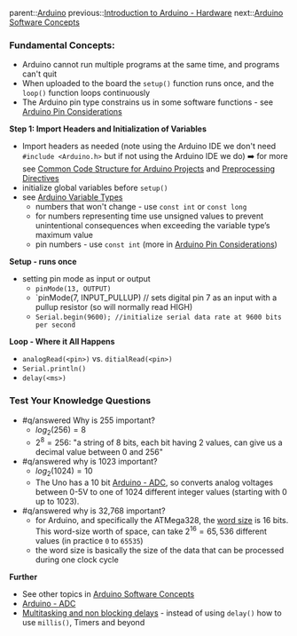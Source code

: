 parent::[Arduino](Arduino.md)
previous::[Introduction to Arduino - Hardware](Introduction%20to%20Arduino%20-%20Hardware.md)
next::[Arduino Software Concepts](Arduino%20Software%20Concepts.md)

### **Fundamental Concepts**:
- Arduino cannot run multiple programs at the same time, and programs can't quit
- When uploaded to the board the `setup()` function runs once, and the `loop()` function loops continuously
- The Arduino pin type constrains us in some software functions  - see [Arduino Pin Considerations](Arduino%20Pin%20Considerations.md)

**Step 1: Import Headers and Initialization of Variables**
- Import headers as needed (note using the Arduino IDE we don't need `#include <Arduino.h>` but if not using the Arduino IDE we do) ➡️ for more see [Common Code Structure for Arduino Projects](Common%20Code%20Structure%20for%20Arduino%20Projects.md) and [Preprocessing Directives](Preprocessing%20Directives.md)
- initialize global variables before `setup()`
- see [Arduino Variable Types](Arduino%20Variable%20Types.md) 
	- numbers that won't change - use `const int` or `const long`
	- for numbers representing time use unsigned values to prevent unintentional consequences when exceeding the variable type’s maximum value
	- pin numbers - use `const int`  (more in [Arduino Pin Considerations](Arduino%20Pin%20Considerations.md))

**Setup - runs once**
- setting pin mode as input or output
	- `pinMode(13, OUTPUT)`
	- `pinMode(7, INPUT_PULLUP) // sets digital pin 7 as an input with a pullup resistor (so will normally read HIGH)
	- `Serial.begin(9600); //initialize serial data rate at 9600 bits per second`

**Loop - Where it All Happens**
- `analogRead(<pin>)` vs. `ditialRead(<pin>)`
- `Serial.println()`
- `delay(<ms>)`

### Test Your Knowledge Questions 
- #q/answered  Why is 255 important?
	- $log_2(256)=8$
	- $2^8=256$: "a string of 8 bits, each bit having 2 values, can give us a decimal value between 0 and 256"
- #q/answered  why is 1023 important? 
	- $log_2(1024)=10$
	- The Uno has a 10 bit [Arduino - ADC](Arduino%20-%20ADC.md), so converts analog voltages between 0-5V to one of 1024 different integer values (starting with 0 up to 1023). 
- #q/answered  why is 32,768 important?
	- for Arduino, and specifically the ATMega328, the [word size](word%20size.md) is 16 bits.  This word-size worth of space, can take $2^{16}=65,536$ different values (in practice `0` to `65535`)   
	- the word size is basically the size of the data that can be processed during one clock cycle

**Further**
- See other topics in [Arduino Software Concepts](Arduino%20Software%20Concepts.md)
- [Arduino - ADC](Arduino%20-%20ADC.md)
- [Multitasking and non blocking delays](Multitasking%20and%20non%20blocking%20delays.md) - instead of using `delay()` how to use `millis()`, Timers and beyond
